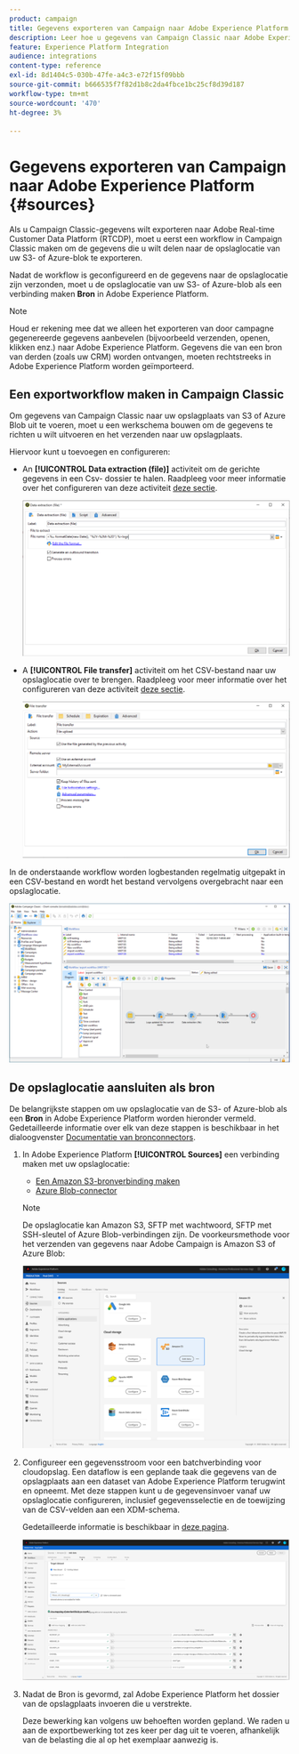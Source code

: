 ```yaml
---
product: campaign
title: Gegevens exporteren van Campaign naar Adobe Experience Platform
description: Leer hoe u gegevens van Campaign Classic naar Adobe Experience Platform exporteert
feature: Experience Platform Integration
audience: integrations
content-type: reference
exl-id: 8d1404c5-030b-47fe-a4c3-e72f15f09bbb
source-git-commit: b666535f7f82d1b8c2da4fbce1bc25cf8d39d187
workflow-type: tm+mt
source-wordcount: '470'
ht-degree: 3%

---
```


# Gegevens exporteren van Campaign naar Adobe Experience Platform {#sources}



Als u Campaign Classic-gegevens wilt exporteren naar Adobe Real-time Customer Data Platform (RTCDP), moet u eerst een workflow in Campaign Classic maken om de gegevens die u wilt delen naar de opslaglocatie van uw S3- of Azure-blok te exporteren.

Nadat de workflow is geconfigureerd en de gegevens naar de opslaglocatie zijn verzonden, moet u de opslaglocatie van uw S3- of Azure-blob als een verbinding maken **Bron** in Adobe Experience Platform.

>[!NOTE]
>
>Houd er rekening mee dat we alleen het exporteren van door campagne gegenereerde gegevens aanbevelen (bijvoorbeeld verzenden, openen, klikken enz.) naar Adobe Experience Platform. Gegevens die van een bron van derden (zoals uw CRM) worden ontvangen, moeten rechtstreeks in Adobe Experience Platform worden geïmporteerd.

## Een exportworkflow maken in Campaign Classic

Om gegevens van Campaign Classic naar uw opslagplaats van S3 of Azure Blob uit te voeren, moet u een werkschema bouwen om de gegevens te richten u wilt uitvoeren en het verzenden naar uw opslagplaats.

Hiervoor kunt u toevoegen en configureren:

* An **[!UICONTROL Data extraction (file)]** activiteit om de gerichte gegevens in een Csv- dossier te halen. Raadpleeg voor meer informatie over het configureren van deze activiteit [deze sectie](../../workflow/using/extraction-file.md).

  ![](assets/rtcdp-extract-file.png)

* A **[!UICONTROL File transfer]** activiteit om het CSV-bestand naar uw opslaglocatie over te brengen. Raadpleeg voor meer informatie over het configureren van deze activiteit [deze sectie](../../workflow/using/file-transfer.md).

  ![](assets/rtcdp-file-transfer.png)

In de onderstaande workflow worden logbestanden regelmatig uitgepakt in een CSV-bestand en wordt het bestand vervolgens overgebracht naar een opslaglocatie.

![](assets/aep-export.png)

## De opslaglocatie aansluiten als bron

De belangrijkste stappen om uw opslaglocatie van de S3- of Azure-blob als een **Bron** in Adobe Experience Platform worden hieronder vermeld. Gedetailleerde informatie over elk van deze stappen is beschikbaar in het dialoogvenster [Documentatie van bronconnectors](https://experienceleague.adobe.com/docs/experience-platform/sources/home.html?lang=nl).

1. In Adobe Experience Platform **[!UICONTROL Sources]** een verbinding maken met uw opslaglocatie:

   * [Een Amazon S3-bronverbinding maken](https://experienceleague.adobe.com/docs/experience-platform/sources/ui-tutorials/create/cloud-storage/s3.html?lang=nl-NL)
   * [Azure Blob-connector](https://experienceleague.adobe.com/docs/experience-platform/sources/connectors/cloud-storage/blob.html?lang=nl-NL)

   >[!NOTE]
   >
   >De opslaglocatie kan Amazon S3, SFTP met wachtwoord, SFTP met SSH-sleutel of Azure Blob-verbindingen zijn. De voorkeursmethode voor het verzenden van gegevens naar Adobe Campaign is Amazon S3 of Azure Blob:

   ![](assets/rtcdp-connector.png)

1. Configureer een gegevensstroom voor een batchverbinding voor cloudopslag. Een dataflow is een geplande taak die gegevens van de opslagplaats aan een dataset van Adobe Experience Platform terugwint en opneemt. Met deze stappen kunt u de gegevensinvoer vanaf uw opslaglocatie configureren, inclusief gegevensselectie en de toewijzing van de CSV-velden aan een XDM-schema.

   Gedetailleerde informatie is beschikbaar in [deze pagina](https://experienceleague.adobe.com/docs/experience-platform/sources/ui-tutorials/dataflow/cloud-storage.html?lang=nl-NL).

   ![](assets/rtcdp-map-xdm.png)

1. Nadat de Bron is gevormd, zal Adobe Experience Platform het dossier van de opslagplaats invoeren die u verstrekte.

   Deze bewerking kan volgens uw behoeften worden gepland. We raden u aan de exportbewerking tot zes keer per dag uit te voeren, afhankelijk van de belasting die al op het exemplaar aanwezig is.
